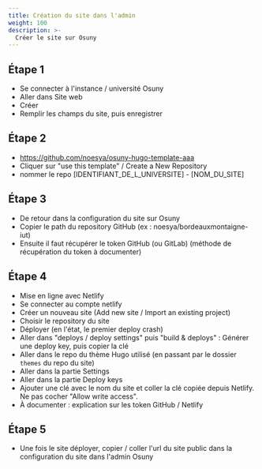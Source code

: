 ```yaml
---
title: Création du site dans l'admin
weight: 100
description: >-
  Créer le site sur Osuny
---
```


## Étape 1

- Se connecter à l'instance / université Osuny
- Aller dans Site web
- Créer
- Remplir les champs du site, puis enregistrer

## Étape 2

- https://github.com/noesya/osuny-hugo-template-aaa
- Cliquer sur "use this template" / Create a New Repository
- nommer le repo [IDENTIFIANT_DE_L_UNIVERSITE] - [NOM_DU_SITE]

## Étape 3

- De retour dans la configuration du site sur Osuny
- Copier le path du repository GitHub (ex : noesya/bordeauxmontaigne-iut)
- Ensuite il faut récupérer le token GitHub (ou GitLab) (méthode de récupération du token à documenter)

## Étape 4

- Mise en ligne avec Netlify
- Se connecter au compte netlify
- Créer un nouveau site (Add new site / Import an existing project)
- Choisir le repository du site
- Déployer (en l'état, le premier deploy crash)
- Aller dans "deploys / deploy settings" puis "build & deploys" : Générer une deploy key, puis copier la clé
- Aller dans le repo du thème Hugo utilisé (en passant par le dossier `themes` du repo du site)
- Aller dans la partie Settings
- Aller dans la partie Deploy keys
- Ajouter une clé avec le nom du site et coller la clé copiée depuis Netlify. Ne pas cocher "Allow write access".
- À documenter : explication sur les token GitHub / Netlify

## Étape 5

- Une fois le site déployer, copier / coller l'url du site public dans la configuration du site dans l'admin Osuny

